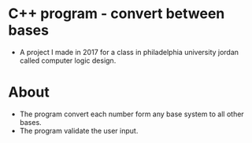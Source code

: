# C++ program - convert between bases

- A project I made in 2017 for a class in philadelphia university jordan called computer logic design.

# About

- The program convert each number form any base system to all other bases.
- The program validate the user input.